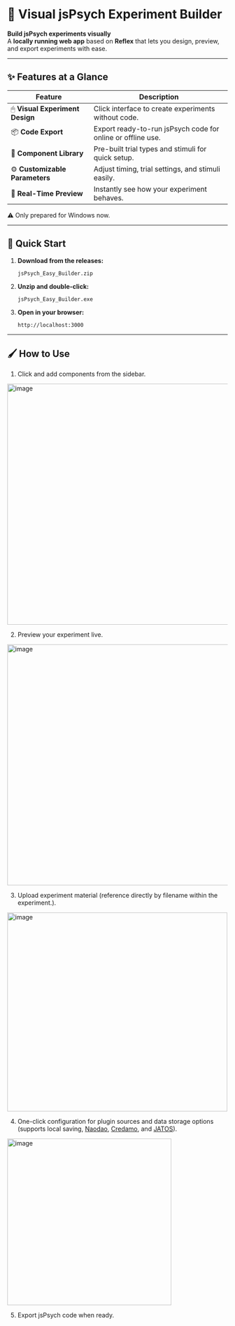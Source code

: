 # 🎨 Visual jsPsych Experiment Builder

**Build jsPsych experiments visually**  
A **locally running web app** based on **Reflex** that lets you design, preview, and export experiments with ease.

---

## ✨ Features at a Glance

| Feature | Description |
|---------|-------------|
| 🖱 **Visual Experiment Design** | Click interface to create experiments without code. |
| 📦 **Code Export** | Export ready-to-run jsPsych code for online or offline use. |
| 🧩 **Component Library** | Pre-built trial types and stimuli for quick setup. |
| ⚙️ **Customizable Parameters** | Adjust timing, trial settings, and stimuli easily. |
| 👀 **Real-Time Preview** | Instantly see how your experiment behaves. |

⚠️ Only prepared for Windows now.

---

## 🚀 Quick Start

1. **Download from the releases:**
   
   `jsPsych_Easy_Builder.zip`

3. **Unzip and double-click:**
   
   `jsPsych_Easy_Builder.exe`

4. **Open in your browser:**
     
   `http://localhost:3000`

---

## 🖌 How to Use

1. Click and add components from the sidebar.
<img width="1489" height="551" alt="image" src="https://github.com/user-attachments/assets/18145468-c32e-482d-a161-591a85fb1795" />

2. Preview your experiment live.
<img width="1489" height="551" alt="image" src="https://github.com/user-attachments/assets/0e6aa8a9-3b39-4bd4-b6aa-86abde53dca3" />

3. Upload experiment material (reference directly by filename within the experiment.).
<img width="503" height="455" alt="image" src="https://github.com/user-attachments/assets/533a888b-97ae-4198-845d-20e340bd5b7b" />

4. One-click configuration for plugin sources and data storage options (supports local saving, <a href="https://naodao.com/" target="_blank">Naodao</a>, <a href="https://www.credamo.com/" target="_blank">Credamo</a>, and <a href="https://www.jatos.org/" target="_blank">JATOS</a>).
<img width="375" height="381" alt="image" src="https://github.com/user-attachments/assets/73f67e7b-9dd2-4cea-9ebe-2f7eda426842" />

   
5. Export jsPsych code when ready.  
